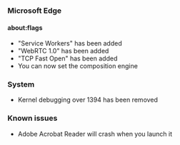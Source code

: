### Microsoft Edge
#### about:flags
- "Service Workers" has been added
- "WebRTC 1.0" has been added
- "TCP Fast Open" has been added
- You can now set the composition engine

### System
- Kernel debugging over 1394 has been removed

### Known issues
- Adobe Acrobat Reader will crash when you launch it